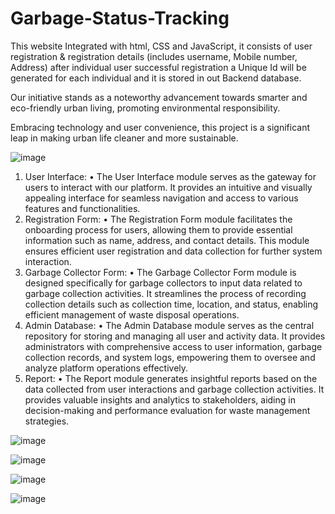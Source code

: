 # Garbage-Status-Tracking
This website Integrated with html, CSS and JavaScript, it consists of user registration &amp; registration details (includes username, Mobile number, Address) after individual user successful registration a Unique Id will be generated for each individual and it is stored in out Backend database.

Our initiative stands as a noteworthy advancement towards smarter and eco-friendly urban living, promoting environmental responsibility.

Embracing technology and user convenience, this project is a significant leap in making urban life cleaner and more sustainable.


![image](https://github.com/user-attachments/assets/3f37d1b7-3601-4b27-a2e1-95b604f84e8a)


1.	User Interface:
•	The User Interface module serves as the gateway for users to interact with our platform. It provides an intuitive and visually appealing interface for seamless navigation and access to various features and functionalities.
2.	Registration Form:
•	The Registration Form module facilitates the onboarding process for users, allowing them to provide essential information such as name, address, and contact details. This module ensures efficient user registration and data collection for further system interaction.
3.	Garbage Collector Form:
•	The Garbage Collector Form module is designed specifically for garbage collectors to input data related to garbage collection activities. It streamlines the process of recording collection details such as collection time, location, and status, enabling efficient management of waste disposal operations.
4.	Admin Database:
•	The Admin Database module serves as the central repository for storing and managing all user and activity data. It provides administrators with comprehensive access to user information, garbage collection records, and system logs, empowering them to oversee and analyze platform operations effectively.
5.	Report:
•	The Report module generates insightful reports based on the data collected from user interactions and garbage collection activities. It provides valuable insights and analytics to stakeholders, aiding in decision-making and performance evaluation for waste management strategies.

![image](https://github.com/user-attachments/assets/09761af2-0eec-42e3-b18b-66a21331f54f)

![image](https://github.com/user-attachments/assets/e26e049e-d6dd-43e6-9117-9c480445b6a6)

![image](https://github.com/user-attachments/assets/a4aa89fc-519a-466e-b6c0-056944bf3f24)

![image](https://github.com/user-attachments/assets/0ecb4316-a83c-4277-b86f-637b3f021231)

